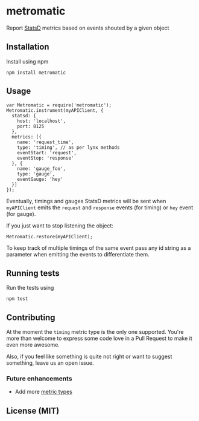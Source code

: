 # metromatic

Report [StatsD](https://github.com/etsy/statsd) metrics based on events shouted by a given object

## Installation

Install using npm

```
npm install metromatic
```

## Usage

```
var Metromatic = require('metromatic');
Metromatic.instrument(myAPIClient, {
  statsd: {
    host: 'localhost',
    port: 8125
  },
  metrics: [{
    name: 'request_time',
    type: 'timing', // as per lynx methods
    eventStart: 'request',
    eventStop: 'response'
  }, {
    name: 'gauge_foo',
    type: 'gauge',
    eventGauge: 'hey'
  }]
});
```

Eventually, timings and gauges StatsD metrics will be sent when `myAPIClient` emits the `request` and `response` events (for timing) or `hey` event (for gauge).

If you just want to stop listening the object:

```
Metromatic.restore(myAPIClient);
```

To keep track of multiple timings of the same event pass any id string as a parameter when emitting the events to differentiate them.

## Running tests

Run the tests using

```
npm test
```

## Contributing

At the moment the `timing` metric type is the only one supported. You're more than welcome to express some code love in a Pull Request to make it even more awesome.

Also, if you feel like something is quite not right or want to suggest something, leave us an open issue.

### Future enhancements

* Add more [metric types](https://github.com/etsy/statsd/blob/master/docs/metric_types.md)

## License (MIT)